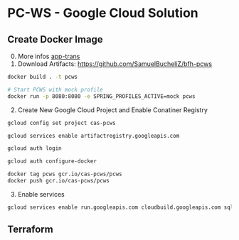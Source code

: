 # PC-WS - Google Cloud Solution

## Create Docker Image

0. More infos [app-trans](./../app-trans/README.md)
1. Download Artifacts: https://github.com/SamuelBucheliZ/bfh-pcws

```sh
docker build . -t pcws

# Start PCWS with mock profile
docker run -p 8080:8080 -e SPRING_PROFILES_ACTIVE=mock pcws
```

2. Create New Google Cloud Project and Enable Conatiner Registry

```sh
gcloud config set project cas-pcws

gcloud services enable artifactregistry.googleapis.com

gcloud auth login

gcloud auth configure-docker

docker tag pcws gcr.io/cas-pcws/pcws
docker push gcr.io/cas-pcws/pcws
```

3. Enable services

```sh
gcloud services enable run.googleapis.com cloudbuild.googleapis.com sql-component.googleapis.com sqladmin.googleapis.com
```

## Terraform

